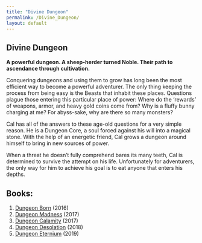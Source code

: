 ```yaml
---
title: "Divine Dungeon"
permalink: /Divine_Dungeon/
layout: default
---
```


Divine Dungeon
---
**A powerful dungeon. A sheep-herder turned Noble. Their path to ascendance through cultivation.**

Conquering dungeons and using them to grow has long been the most efficient way to become a powerful adventurer. The only thing keeping the process from being easy is the Beasts that inhabit these places. Questions plague those entering this particular place of power: Where do the ‘rewards’ of weapons, armor, and heavy gold coins come from? Why is a fluffy bunny charging at me? For abyss-sake, why are there so many monsters?

Cal has all of the answers to these age-old questions for a very simple reason. He is a Dungeon Core, a soul forced against his will into a magical stone. With the help of an energetic friend, Cal grows a dungeon around himself to bring in new sources of power.

When a threat he doesn’t fully comprehend bares its many teeth, Cal is determined to survive the attempt on his life. Unfortunately for adventurers, the only way for him to achieve his goal is to eat anyone that enters his depths.

## Books:
1) [Dungeon Born](DungeonBorn.md) (2016)
2) [Dungeon Madness](DungeonMadness.md) (2017)
3) [Dungeon Calamity](DungeonCalamity.md) (2017)
4) [Dungeon Desolation](DungeonDesolation.md) (2018)
5) [Dungeon Eternium](DungeonEternium.md) (2019)